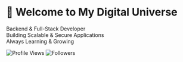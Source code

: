 # 🚀 Welcome to My Digital Universe
Backend & Full-Stack Developer  
Building Scalable & Secure Applications  
Always Learning & Growing

![Profile Views](https://komarev.com/ghpvc/?username=Shoh-27&color=brightgreen)
![Followers](https://img.shields.io/github/followers/Shoh-27?label=Followers&style=social)

